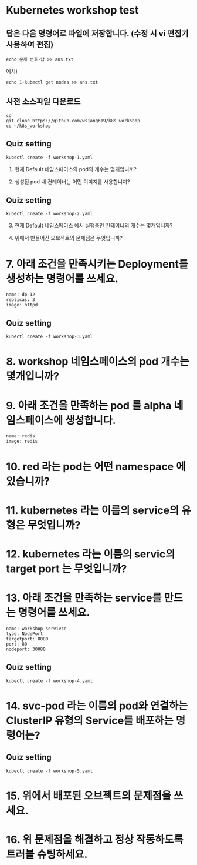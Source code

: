 # Kubernetes workshop test  

   
## 답은 다음 명령어로 파일에 저장합니다. (수정 시 vi 편집기 사용하여 편집)

```
echo 문제 번호-답 >> ans.txt
```
예시)
```
echo 1-kubectl get nodes >> ans.txt
```


## 사전 소스파일 다운로드
```
cd
git clone https://github.com/wsjang619/k8s_workshop
cd ~/k8s_workshop
```

## Quiz setting
```
kubectl create -f workshop-1.yaml
```

1. 현재 Default 네임스페이스의 pod의 개수는 몇개입니까?



2. 생성된 pod 내 컨테이너는 어떤 이미지를 사용합니까?


## Quiz setting
```
kubectl create -f workshop-2.yaml
```

3. 현재 Default 네임스페이스 에서 실행중인 컨테이너의 개수는 몇개입니까?

4. 위에서 만들어진 오브젝트의 문제점은 무엇입니까?

# 7. 아래 조건을 만족시키는 Deployment를 생성하는 명령어를 쓰세요.

```
name: dp-12
replicas: 3
image: httpd
```

## Quiz setting
```
kubectl create -f workshop-3.yaml
```

# 8. workshop 네임스페이스의 pod 개수는 몇개입니까?

# 9. 아래 조건을 만족하는 pod 를 alpha 네임스페이스에 생성합니다.

```
name: redis
image: redis
```

# 10. red 라는 pod는 어떤 namespace 에 있습니까?

# 11. kubernetes 라는 이름의 service의 유형은 무엇입니까?

# 12. kubernetes 라는 이름의 servic의 target port 는 무엇입니까?

# 13. 아래 조건을 만족하는 service를 만드는 명령어를 쓰세요.

```
name: workshop-servivce
type: NodePort
targetport: 8080
port: 80
nodeport: 30080
```


## Quiz setting
```
kubectl create -f workshop-4.yaml
```


# 14. svc-pod 라는 이름의 pod와 연결하는 ClusterIP 유형의 Service를 배포하는 명령어는?



## Quiz setting
```
kubectl create -f workshop-5.yaml
```

# 15. 위에서 배포된 오브젝트의 문제점을 쓰세요.

# 16. 위 문제점을 해결하고 정상 작동하도록 트러블 슈팅하세요.
